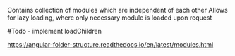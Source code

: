 Contains collection of modules which are independent of each other
Allows for lazy loading, where only necessary module is loaded upon request

#Todo - implement loadChildren

https://angular-folder-structure.readthedocs.io/en/latest/modules.html